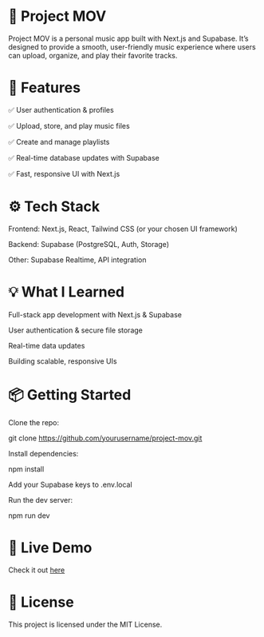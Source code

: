 # 🎵 Project MOV

Project MOV is a personal music app built with Next.js and Supabase. It’s designed to provide a smooth, user-friendly music experience where users can upload, organize, and play their favorite tracks.

# 🚀 Features

✅ User authentication & profiles

✅ Upload, store, and play music files

✅ Create and manage playlists

✅ Real-time database updates with Supabase

✅ Fast, responsive UI with Next.js

# ⚙️ Tech Stack

Frontend: Next.js, React, Tailwind CSS (or your chosen UI framework)

Backend: Supabase (PostgreSQL, Auth, Storage)

Other: Supabase Realtime, API integration

# 💡 What I Learned

Full-stack app development with Next.js & Supabase

User authentication & secure file storage

Real-time data updates

Building scalable, responsive UIs

# 📦 Getting Started

Clone the repo:

git clone https://github.com/yourusername/project-mov.git

Install dependencies:

npm install

Add your Supabase keys to .env.local

Run the dev server:

npm run dev

# 🔗 Live Demo

Check it out [here](https://project-mov.netlify.app/)

# 📄 License

This project is licensed under the MIT License.

